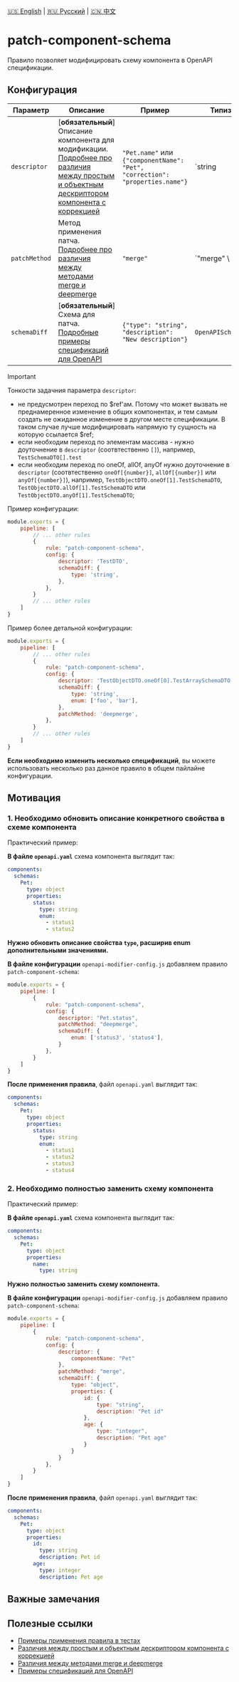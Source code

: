 [🇺🇸 English](./README.md) | [🇷🇺 Русский](./README-ru.md)  | [🇨🇳 中文](./README-zh.md)

# patch-component-schema

Правило позволяет модифицировать схему компонента в OpenAPI спецификации.



## Конфигурация

| Параметр    | Описание                                                                                 | Пример                                                                       | Типизация                                        | Дефолтное                                |
| -------- |------------------------------------------------------------------------------------------|------------------------------------------------------------------------------|--------------------------------------------------|------------------------------------------|
| `descriptor`  | [**обязательный**] Описание компонента для модификации. [Подробнее про различия между простым и объектным дескриптором компонента с коррекцией](../../../docs/descriptor-ru.md) | `"Pet.name"` или `{"componentName": "Pet", "correction": "properties.name"}` | `string | ComponentWithCorrectionDescriptorConfig` | - |
| `patchMethod`  | Метод применения патча. [Подробнее про различия между методами merge и deepmerge](../../../docs/merge-vs-deepmerge-ru.md)  | `"merge"`                                                                    | `"merge" \                                       | "deepmerge"`                             | `"merge"` |
| `schemaDiff`  | [**обязательный**] Схема для патча. [Подробные примеры спецификаций для OpenAPI](../../../docs/schema-diff-ru.md)                          | `{"type": "string", "description": "New description"}`                       | `OpenAPISchemaConfig`                            | -                                        |

> [!IMPORTANT]
> Тонкости задачния параметра `descriptor`:
> - не предусмотрен переход по $ref'ам. Потому что может вызвать не преднамеренное изменение в общих компонентах, и тем самым создать не ожиданное изменение в другом месте спецификации. В таком случае лучше модифицировать напрямую ту сущность на которую ссылается $ref;
> - если необходим переход по элементам массива - нужно доуточнение в `descriptor` (соотвтественно `[]`), например, `TestSchemaDTO[].test`
> - если необходим переход по oneOf, allOf, anyOf нужно доуточнение в `descriptor` (соотвтественно `oneOf[{number}]`, `allOf[{number}]` или `anyOf[{number}]`), например, `TestObjectDTO.oneOf[1].TestSchemaDTO`, `TestObjectDTO.allOf[1].TestSchemaDTO` или  `TestObjectDTO.anyOf[1].TestSchemaDTO`;

Пример конфигурации:

```js
module.exports = {
    pipeline: [
        // ... other rules
        {
            rule: "patch-component-schema",
            config: {
                descriptor: 'TestDTO',
                schemaDiff: {
                    type: 'string',
                },
            },
        }
        // ... other rules
    ]
}
```

Пример более детальной конфигурации:

```js
module.exports = {
    pipeline: [
        // ... other rules
        {
            rule: "patch-component-schema",
            config: {
                descriptor: 'TestObjectDTO.oneOf[0].TestArraySchemaDTO[]',
                schemaDiff: {
                    type: 'string',
                    enum: ['foo', 'bar'],
                },
                patchMethod: 'deepmerge',
            },
        }
        // ... other rules
    ]
}
```

**Если необходимо изменить несколько спецификаций**, вы можете использовать несколько раз данное правило в общем пайлайне конфигурации.

## Мотивация

<a name="custom_anchor_motivation_1"></a>
### 1. Необходимо обновить описание конкретного свойства в схеме компонента

Практический пример:

**В файле `openapi.yaml`** схема компонента выглядит так:

```yaml
components:
  schemas:
    Pet:
      type: object
      properties:
        status:
          type: string
          enum:
            - status1
            - status2
```

**Нужно обновить описание свойства `type`, расширив enum дополнительными значениями.**

**В файле конфигурации** `openapi-modifier-config.js` добавляем правило `patch-component-schema`:

```js
module.exports = {
    pipeline: [
        {
            rule: "patch-component-schema",
            config: {
                descriptor: "Pet.status",
                patchMethod: "deepmerge",
                schemaDiff: {
                    enum: ['status3', 'status4'],
                }
            },
        }
    ]
}
```

**После применения правила**, файл `openapi.yaml` выглядит так:

```yaml
components:
  schemas:
    Pet:
      type: object
      properties:
        status:
          type: string
          enum:
            - status1
            - status2
            - status3
            - status4
```

<a name="custom_anchor_motivation_2"></a>
### 2. Необходимо полностью заменить схему компонента

Практический пример:

**В файле `openapi.yaml`** схема компонента выглядит так:

```yaml
components:
  schemas:
    Pet:
      type: object
      properties:
        name:
          type: string
```

**Нужно полностью заменить схему компонента.**

**В файле конфигурации** `openapi-modifier-config.js` добавляем правило `patch-component-schema`:

```js
module.exports = {
    pipeline: [
        {
            rule: "patch-component-schema",
            config: {
                descriptor: {
                    componentName: "Pet"
                },
                patchMethod: "merge",
                schemaDiff: {
                    type: "object",
                    properties: {
                        id: {
                            type: "string",
                            description: "Pet id"
                        },
                        age: {
                            type: "integer",
                            description: "Pet age"
                        }
                    }
                }
            },
        }
    ]
}
```

**После применения правила**, файл `openapi.yaml` выглядит так:

```yaml
components:
  schemas:
    Pet:
      type: object
      properties:
        id:
          type: string
          description: Pet id
        age:
          type: integer
          description: Pet age
```

## Важные замечания



## Полезные ссылки

- [Примеры применения правила в тестах](./index.test.ts)  
- [Различия между простым и объектным дескриптором компонента с коррекцией](../../../docs/descriptor-ru.md)
- [Различия между методами merge и deepmerge](../../../docs/merge-vs-deepmerge-ru.md)
- [Примеры спецификаций для OpenAPI](../../../docs/schema-diff-ru.md)